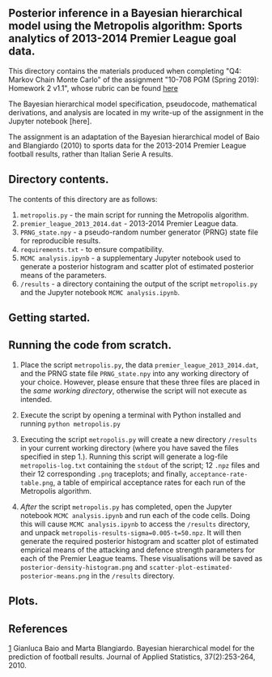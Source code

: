 ## Posterior inference in a Bayesian hierarchical model using the Metropolis algorithm: Sports analytics of 2013-2014 Premier League goal data.



This directory contains the materials produced when completing "Q4: Markov Chain Monte Carlo" of the assignment "10-708 PGM (Spring 2019): Homework 2 v1.1", whose rubric can be found [here](https://github.com/cyber-rhythms/cmu-10-708-probabilistic-graphical-models-spring-2019/blob/master/homework-assignments/hw-2/hw-2-v1.1.pdf)

The Bayesian hierarchical model specification, pseudocode, mathematical derivations, and analysis are located in my write-up of the assignment in the Jupyter notebook [here].

The assignment is an adaptation of the Bayesian hierarchical model of Baio and Blangiardo (2010) to sports data for the 2013-2014 Premier League football results, rather than Italian Serie A results.

## Directory contents.

The contents of this directory are as follows:

1. `metropolis.py` - the main script for running the Metropolis algorithm.
2. `premier_league_2013_2014.dat` - 2013-2014 Premier League data. 
3. `PRNG_state.npy` - a pseudo-random number generator (PRNG) state file for reproducible results.
4. `requirements.txt` - to ensure compatibility.
5. `MCMC analysis.ipynb` - a supplementary Jupyter notebook used to generate a posterior histogram and scatter plot of estimated posterior means of the parameters.
6. `/results` - a directory containing the output of the script `metropolis.py` and the Jupyter notebook `MCMC analysis.ipynb`.

## Getting started.

## Running the code from scratch.

1.  Place the script `metropolis.py`, the data `premier_league_2013_2014.dat`, and the PRNG state file `PRNG_state.npy` into any working directory of your choice. However, please ensure that these three files are placed in the *same working directory*, otherwise the script will not execute as intended.

2. Execute the script by opening a terminal with Python installed and running `python metropolis.py`

3. Executing the script `metropolis.py` will create a new directory `/results` in your current working directory (where you have saved the files specified in step 1.). Running this script will generate a log-file `metropolis-log.txt` containing the `stdout` of the script; 12 `.npz` files and their 12 corresponding `.png` traceplots; and finally, `acceptance-rate-table.png`, a table of empirical acceptance rates for each run of the Metropolis algorithm.

4. *After* the script `metropolis.py` has completed, open the Jupyter notebook `MCMC analysis.ipynb` and run each of the code cells. Doing this will cause `MCMC analysis.ipynb` to access the `/results` directory, and unpack `metropolis-results-sigma=0.005-t=50.npz`. It will then generate the required posterior histogram and scatter plot of estimated empirical means of the attacking and defence strength parameters for each of the Premier League teams. These visualisations will be saved as `posterior-density-histogram.png` and `scatter-plot-estimated-posterior-means.png` in the `/results` directory.

## Plots.

## References

[1](https://discovery.ucl.ac.uk/id/eprint/16040/1/16040.pdf) Gianluca Baio and Marta Blangiardo. Bayesian hierarchical model for the prediction of football results.
Journal of Applied Statistics, 37(2):253-264, 2010.



